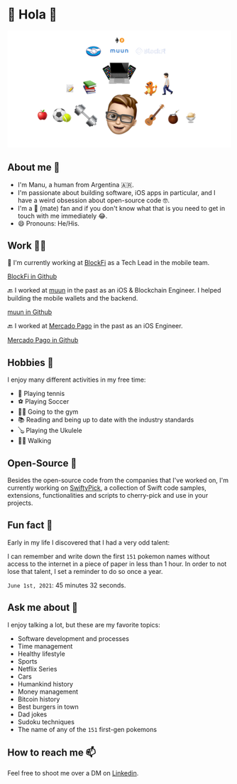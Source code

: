 # 👋 Hola 👋

![mdb picture](mdb.png)

## About me 🤔
- I'm Manu, a human from Argentina 🇦🇷.
- I'm passionate about building software, iOS apps in particular, and I have a weird obsession about open-source code 🤓.
- I'm a 🧉 (mate) fan and if you don't know what that is you need to get in touch with me immediately 😂.
- 😄 Pronouns: He/His.

## Work 👨‍💻
🔷 I'm currently working at [BlockFi](http://blockfi.com) as a Tech Lead in the mobile team. 

[BlockFi in Github](https://github.com/blockfi)

🔙 I worked at [muun](https://muun.com) in the past as an iOS & Blockchain Engineer. I helped building the mobile wallets and the backend.

[muun in Github](https://github.com/muun)

🔙 I worked at [Mercado Pago](https://www.mercadopago.com) in the past as an iOS Engineer.

[Mercado Pago in Github](https://github.com/mercadopago)

## Hobbies 🎾
I enjoy many different activities in my free time:
* 🎾 Playing tennis
* ⚽️ Playing Soccer
* 🏋️‍♀️ Going to the gym
* 📚 Reading and being up to date with the industry standards
* 🪕 Playing the Ukulele
* 🚶🏻 Walking

## Open-Source 📖
Besides the open-source code from the companies that I've worked on, I'm currently working on [SwiftyPick](https://github.com/mdb1/SwiftyPick), a collection of Swift code samples, extensions, functionalities and scripts to cherry-pick and use in your projects.

## Fun fact 🐉
Early in my life I discovered that I had a very odd talent: 

I can remember and write down the first `151` pokemon names without access to the internet in a piece of paper in less than 1 hour.
In order to not lose that talent, I set a reminder to do so once a year.

`June 1st, 2021`: 45 minutes 32 seconds.

## Ask me about 💬
I enjoy talking a lot, but these are my favorite topics:
* Software development and processes
* Time management
* Healthy lifestyle
* Sports
* Netflix Series
* Cars
* Humankind history
* Money management
* Bitcoin history
* Best burgers in town
* Dad jokes
* Sudoku techniques
* The name of any of the `151` first-gen pokemons

## How to reach me 📫
Feel free to shoot me over a DM on [Linkedin](https://www.linkedin.com/in/manuh/).
